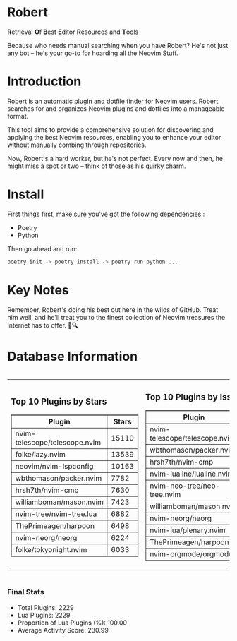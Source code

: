 # Robert

**R**etrieval
**O**f
**B**est
**E**ditor
**R**esources and
**T**ools

Because who needs manual searching when you have Robert?
He's not just any bot – he's your go-to for hoarding all the Neovim Stuff.

# Introduction
Robert is an automatic plugin and dotfile finder for Neovim users. Robert searches for and organizes Neovim plugins and dotfiles into a manageable format.

This tool aims to provide a comprehensive solution for discovering and applying the best Neovim resources, enabling you to enhance your editor without manually combing through repositories.

Now, Robert's a hard worker, but he's not perfect. Every now and then, he might miss a spot or two – think of those as his quirky charm. 

# Install
 First things first, make sure you've got the following dependencies :
  - Poetry 
  - Python 

Then go ahead and run:

```bash
poetry init -> poetry install -> poetry run python ...
```
# Key Notes

Remember, Robert's doing his best out here in the wilds of GitHub. Treat him well, and he'll treat you to the finest collection of Neovim treasures the internet has to offer. 🎩🔍


# Database Information

<div style='display:flex;flex-direction:row;justify-content:space-between;'><table><tr><td><h3>Top 10 Plugins by Stars</h3><table border="1"><tr><th>Plugin</th><th>Stars</th></tr><tr><td>nvim-telescope/telescope.nvim</td><td>15110</td></tr><tr><td>folke/lazy.nvim</td><td>13539</td></tr><tr><td>neovim/nvim-lspconfig</td><td>10163</td></tr><tr><td>wbthomason/packer.nvim</td><td>7782</td></tr><tr><td>hrsh7th/nvim-cmp</td><td>7630</td></tr><tr><td>williamboman/mason.nvim</td><td>7423</td></tr><tr><td>nvim-tree/nvim-tree.lua</td><td>6882</td></tr><tr><td>ThePrimeagen/harpoon</td><td>6498</td></tr><tr><td>nvim-neorg/neorg</td><td>6224</td></tr><tr><td>folke/tokyonight.nvim</td><td>6033</td></tr></table></td><td><h3>Top 10 Plugins by Issues</h3><table border="1"><tr><th>Plugin</th><th>Issues</th></tr><tr><td>nvim-telescope/telescope.nvim</td><td>343</td></tr><tr><td>wbthomason/packer.nvim</td><td>305</td></tr><tr><td>hrsh7th/nvim-cmp</td><td>263</td></tr><tr><td>nvim-lualine/lualine.nvim</td><td>219</td></tr><tr><td>nvim-neo-tree/neo-tree.nvim</td><td>208</td></tr><tr><td>williamboman/mason.nvim</td><td>177</td></tr><tr><td>nvim-neorg/neorg</td><td>165</td></tr><tr><td>nvim-lua/plenary.nvim</td><td>140</td></tr><tr><td>ThePrimeagen/harpoon</td><td>114</td></tr><tr><td>nvim-orgmode/orgmode</td><td>107</td></tr></table></td><td><h3>Top 10 Plugins by Forks</h3><table border="1"><tr><th>Plugin</th><th>Forks</th></tr><tr><td>neovim/nvim-lspconfig</td><td>2040</td></tr><tr><td>nvim-telescope/telescope.nvim</td><td>813</td></tr><tr><td>nvim-tree/nvim-tree.lua</td><td>603</td></tr><tr><td>nvim-lualine/lualine.nvim</td><td>462</td></tr><tr><td>folke/tokyonight.nvim</td><td>399</td></tr><tr><td>hrsh7th/nvim-cmp</td><td>379</td></tr><tr><td>ThePrimeagen/harpoon</td><td>357</td></tr><tr><td>folke/lazy.nvim</td><td>326</td></tr><tr><td>jackMort/ChatGPT.nvim</td><td>308</td></tr><tr><td>nvimdev/lspsaga.nvim</td><td>286</td></tr></table></td></tr></table></div>

### Final Stats
- Total Plugins: 2229
- Lua Plugins: 2229
- Proportion of Lua Plugins (%): 100.00
- Average Activity Score: 230.99
